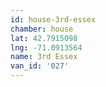 ```yaml
---
id: house-3rd-essex
chamber: house
lat: 42.7915098
lng: -71.0913564
name: 3rd Essex
van_id: '027'
---
```

